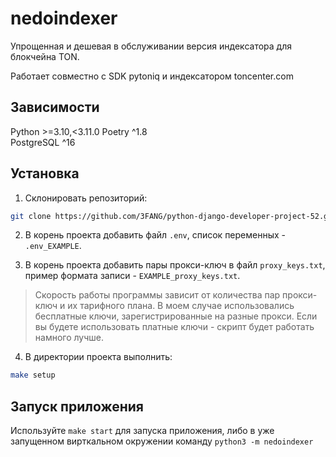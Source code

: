 # nedoindexer

Упрощенная и дешевая в обслуживании версия индексатора для блокчейна TON.

Работает совместно с SDK pytoniq и индексатором toncenter.com

## Зависимости
Python >=3.10,<3.11.0
Poetry ^1.8  
PostgreSQL ^16


## Установка
1. Склонировать репозиторий:
 ```bash
 git clone https://github.com/3FANG/python-django-developer-project-52.git
 ```
2. В корень проекта добавить файл ```.env```, список переменных - ```.env_EXAMPLE```.

3. В корень проекта добавить пары прокси-ключ в файл ```proxy_keys.txt```, пример формата записи - ```EXAMPLE_proxy_keys.txt```.
> Скорость работы программы зависит от количества пар прокси-ключ и их тарифного плана. В моем случае использовались бесплатные ключи,
> зарегистрированные на разные прокси. Если вы будете использовать платные ключи - скрипт будет работать намного лучше.

4. В директории проекта выполнить:
 ```bash
 make setup 
```
## Запуск приложения
Используйте ```make start``` для запуска приложения, либо в уже запущенном вирткальном окружении команду `python3 -m nedoindexer`
